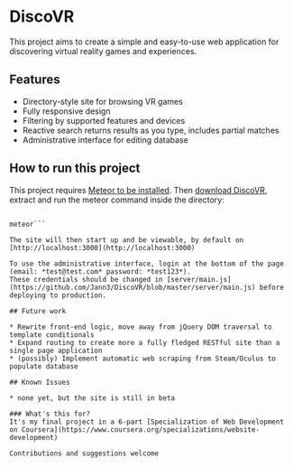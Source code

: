 ﻿# DiscoVR

This project aims to create a simple and easy-to-use web application for discovering virtual reality games and experiences.

## Features

* Directory-style site for browsing VR games
* Fully responsive design
* Filtering by supported features and devices
* Reactive search returns results as you type, includes partial matches
* Administrative interface for editing database

## How to run this project

This project requires [Meteor to be installed](https://www.meteor.com/install). Then [download DiscoVR](https://github.com/Jann3/DiscoVR/archive/master.zip), extract and run the meteor command inside the directory:

```cd DiscoVR-master

meteor```

The site will then start up and be viewable, by default on [http://localhost:3000](http://localhost:3000)

To use the administrative interface, login at the bottom of the page (email: *test@test.com* password: *test123*).
These credentials should be changed in [server/main.js](https://github.com/Jann3/DiscoVR/blob/master/server/main.js) before deploying to production.

## Future work

* Rewrite front-end logic, move away from jQuery DOM traversal to template conditionals
* Expand routing to create more a fully fledged RESTful site than a single page application
* (possibly) Implement automatic web scraping from Steam/Oculus to populate database

## Known Issues

* none yet, but the site is still in beta

### What's this for?
It's my final project in a 6-part [Specialization of Web Development on Coursera](https://www.coursera.org/specializations/website-development)

Contributions and suggestions welcome